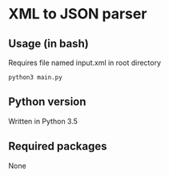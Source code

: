 # XML to JSON parser

Usage (in bash)
-----
Requires file named input.xml in root directory
```
python3 main.py
```
## Python version
Written in Python 3.5

## Required packages
None

## 
